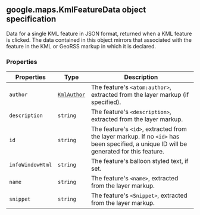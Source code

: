 <h2 id="KmlFeatureData">
google.maps.KmlFeatureData
object specification
</h2><p>Data for a single KML feature in JSON format, returned when a KML feature is clicked. The data contained in this object mirrors that associated with the feature in the KML or GeoRSS markup in which it is declared.</p><h3 id="devsite_header_196">Properties</h3><table summary="object KmlFeatureData - Properties" width="100%">
<thead>
<tr><th>Properties</th>
<th>Type</th>
<th>Description</th>
</tr></thead>
<tbody>
<tr>
<td><code>author</code></td>
<td><code><a href="https://github.com/amenadiel/google-maps-documentation/blob/master/docs/google.maps.KmlAuthor.md">KmlAuthor</a></code></td>
<td>The feature's <code>&lt;atom:author&gt;</code>, extracted from the layer markup (if specified).</td>
</tr>
<tr>
<td><code>description</code></td>
<td><code>string</code></td>
<td>The feature's <code>&lt;description&gt;</code>, extracted from the layer markup.</td>
</tr>
<tr>
<td><code>id</code></td>
<td><code>string</code></td>
<td>The feature's <code>&lt;id&gt;</code>, extracted from the layer markup. If no <code>&lt;id&gt;</code> has been specified, a unique ID will be generated for this feature.</td>
</tr>
<tr>
<td><code>infoWindowHtml</code></td>
<td><code>string</code></td>
<td>The feature's balloon styled text, if set.</td>
</tr>
<tr>
<td><code>name</code></td>
<td><code>string</code></td>
<td>The feature's <code>&lt;name&gt;</code>, extracted from the layer markup.</td>
</tr>
<tr>
<td><code>snippet</code></td>
<td><code>string</code></td>
<td>The feature's <code>&lt;Snippet&gt;</code>, extracted from the layer markup.</td>
</tr>
</tbody>
</table>
